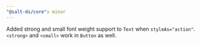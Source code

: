 ```yaml
---
"@salt-ds/core": minor
---
```


Added strong and small font weight support to `Text` when `styleAs="action"`. 
`<strong>` and `<small>` work in `Button` as well.
